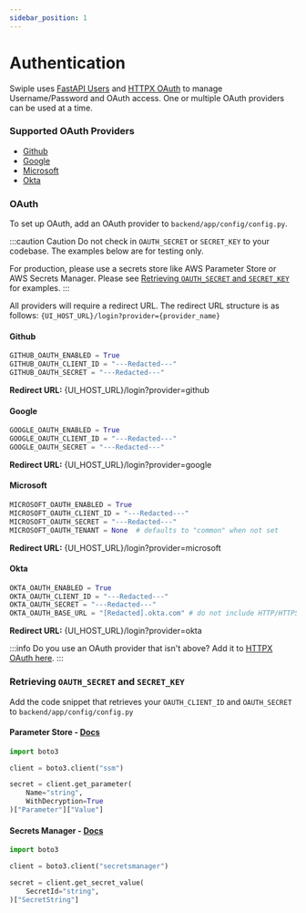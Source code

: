 ```yaml
---
sidebar_position: 1
---
```


# Authentication

Swiple uses [FastAPI Users](https://fastapi-users.github.io/fastapi-users/) and [HTTPX OAuth](https://frankie567.github.io/httpx-oauth/) to manage Username/Password and OAuth access. One or multiple OAuth providers can be used at a time.

### Supported OAuth Providers
* [Github](#github)
* [Google](#google)
* [Microsoft](#microsoft)
* [Okta](#okta)

### OAuth

To set up OAuth, add an OAuth provider to `backend/app/config/config.py`.

:::caution Caution
Do not check in `OAUTH_SECRET` or `SECRET_KEY` to your codebase. The examples below are for testing only.

For production, please use a secrets store like AWS Parameter Store or AWS Secrets Manager. Please see [Retrieving `OAUTH_SECRET` and `SECRET_KEY`](#retrieving-oauth_secret-and-secret_key) for examples.
:::

All providers will require a redirect URL. The redirect URL structure is as follows:
`{UI_HOST_URL}/login?provider={provider_name}`


#### Github
```python
GITHUB_OAUTH_ENABLED = True
GITHUB_OAUTH_CLIENT_ID = "---Redacted---"
GITHUB_OAUTH_SECRET = "---Redacted---"
```
**Redirect URL:** {UI_HOST_URL}/login?provider=github

#### Google
```python
GOOGLE_OAUTH_ENABLED = True
GOOGLE_OAUTH_CLIENT_ID = "---Redacted---"
GOOGLE_OAUTH_SECRET = "---Redacted---"
```
**Redirect URL:** {UI_HOST_URL}/login?provider=google

#### Microsoft
```python
MICROSOFT_OAUTH_ENABLED = True
MICROSOFT_OAUTH_CLIENT_ID = "---Redacted---"
MICROSOFT_OAUTH_SECRET = "---Redacted---"
MICROSOFT_OAUTH_TENANT = None  # defaults to "common" when not set
```
**Redirect URL:** {UI_HOST_URL}/login?provider=microsoft

#### Okta
```python
OKTA_OAUTH_ENABLED = True
OKTA_OAUTH_CLIENT_ID = "---Redacted---"
OKTA_OAUTH_SECRET = "---Redacted---"
OKTA_OAUTH_BASE_URL = "[Redacted].okta.com" # do not include HTTP/HTTPS. HTTPS is used.
```
**Redirect URL:** {UI_HOST_URL}/login?provider=okta
<br />

:::info
Do you use an OAuth provider that isn't above? Add it to [HTTPX OAuth here](https://github.com/frankie567/httpx-oauth/tree/master/httpx_oauth/clients).
:::

### Retrieving `OAUTH_SECRET` and `SECRET_KEY`

Add the code snippet that retrieves your `OAUTH_CLIENT_ID` and `OAUTH_SECRET` to `backend/app/config/config.py`

#### Parameter Store - [Docs](https://boto3.amazonaws.com/v1/documentation/api/latest/reference/services/ssm.html#SSM.Client.get_parameter)

```python
import boto3

client = boto3.client("ssm")

secret = client.get_parameter(
    Name="string",
    WithDecryption=True
)["Parameter"]["Value"]
```


#### Secrets Manager - [Docs](https://boto3.amazonaws.com/v1/documentation/api/latest/reference/services/secretsmanager.html#SecretsManager.Client.get_secret_value)
```python
import boto3

client = boto3.client("secretsmanager")

secret = client.get_secret_value(
    SecretId="string",
)["SecretString"]
```